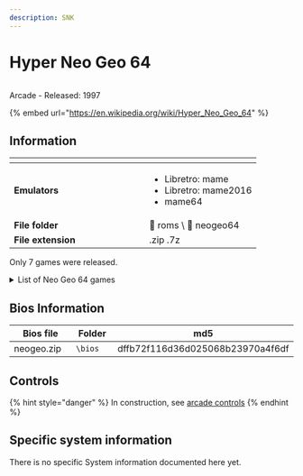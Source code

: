 ```yaml
---
description: SNK
---
```


# Hyper Neo Geo 64

<div align="left">

<figure><img src="https://raw.githubusercontent.com/fabricecaruso/es-theme-carbon/52ff37c9e265587d006945a2ba695b5a962b3a3d/art/logos/neogeo64.svg" alt=""><figcaption></figcaption></figure>

</div>

Arcade - Released: 1997

{% embed url="https://en.wikipedia.org/wiki/Hyper_Neo_Geo_64" %}

## Information

<table data-header-hidden><thead><tr><th width="224"></th><th></th></tr></thead><tbody><tr><td><strong>Emulators</strong></td><td><ul><li>Libretro: mame</li><li>Libretro: mame2016</li><li>mame64</li></ul></td></tr><tr><td><strong>File folder</strong></td><td><span data-gb-custom-inline data-tag="emoji" data-code="1f4c2">📂</span> roms \ <span data-gb-custom-inline data-tag="emoji" data-code="1f4c2">📂</span> neogeo64</td></tr><tr><td><strong>File extension</strong></td><td>.zip .7z</td></tr></tbody></table>



Only 7 games were released.

<details>

<summary>List of Neo Geo 64 games</summary>

_Beast Busters: Second Nightmare_

_Buriki One_

_Fatal Fury: Wild Ambition_

_Road's Edge_

_Samurai Shodown 64: Warriors Rage_

_Samurai Shodown 64_

_Xtreme Rally_

</details>

## Bios Information

<table><thead><tr><th width="154">Bios file</th><th width="108">Folder</th><th>md5</th></tr></thead><tbody><tr><td>neogeo.zip</td><td><code>\bios</code></td><td>dffb72f116d36d025068b23970a4f6df</td></tr></tbody></table>

## Controls

{% hint style="danger" %}
In construction, see [arcade controls](../../../controllers/supported-controllers/arcade-sticks.md)
{% endhint %}

## Specific system information

There is no specific System information documented here yet.
